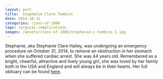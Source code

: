 ```yaml
---
layout: post
title:  Stephanie Clare Tomkins
date: 2014-10-31
categories: class-of-1988
tags: surgical-complications
images: /assets/class-of-1988/stephanie-c-tomkins-1.jpg
---
```


Stephanie, aka Stephanie Clare Hailey, was undergoing an emergency procedure on October 31, 2014, to remove an obstruction in her stomach when she suffered cardiac arrest. She was 44 years old. Remembered as a bright, cheerful, attractive and lively young girl, she was loved by her family both in the USA and England and will always be in their hearts. Her full obituary can be found [here](http://tinyurl.com/lw92kvj).


